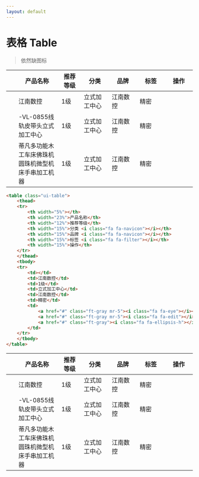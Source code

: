 ```yaml
---
layout: default
---
```


<h1>表格 Table</h1>

> 依然缺图标

<table class="ui-table">
    <thead>
    <tr>
        <th width="5%"></th>
        <th width="23%">产品名称</th>
        <th width="12%">推荐等级</th>
        <th width="15%">分类 <i class="fa fa-navicon"></i></th>
        <th width="15%">品牌 <i class="fa fa-navicon"></i></th>
        <th width="15%">标签 <i class="fa fa-filter"></i></th>
        <th width="15%">操作</th>
    </tr>
    </thead>
    <tbody>
    <tr>
        <td></td>
        <td>江南数控</td>
        <td>1级</td>
        <td>立式加工中心</td>
        <td>江南数控</td>
        <td><span class="ui-tag">精密</span></td>
        <td>
            <a href="#" class="ft-gray mr-5"><i class="fa fa-eye"></i></a>
            <a href="#" class="ft-gray mr-5"><i class="fa fa-edit"></i></a>
            <a href="#" class="ft-gray"><i class="fa fa-ellipsis-h"></i></a>
        </td>
    </tr>
    <tr>
        <td></td>
        <td>-VL-0855线轨皮带头立式加工中心</td>
        <td>1级</td>
        <td>立式加工中心</td>
        <td>江南数控</td>
        <td><span class="ui-tag">精密</span></td>
        <td>
            <a href="#" class="ft-gray mr-5"><i class="fa fa-eye"></i></a>
            <a href="#" class="ft-gray mr-5"><i class="fa fa-edit"></i></a>
            <a href="#" class="ft-gray"><i class="fa fa-ellipsis-h"></i></a>
        </td>
    </tr>
    <tr>
        <td></td>
        <td>蒂凡多功能木工车床佛珠机圆珠机微型机床手串加工机器</td>
        <td>1级</td>
        <td>立式加工中心</td>
        <td>江南数控</td>
        <td><span class="ui-tag">精密</span></td>
        <td>
            <a href="#" class="ft-gray mr-5"><i class="fa fa-eye"></i></a>
            <a href="#" class="ft-gray mr-5"><i class="fa fa-edit"></i></a>
            <a href="#" class="ft-gray"><i class="fa fa-ellipsis-h"></i></a>
        </td>
    </tr>
    </tbody>
</table>

```html
<table class="ui-table">
    <thead>
    <tr>
        <th width="5%"></th>
        <th width="23%">产品名称</th>
        <th width="12%">推荐等级</th>
        <th width="15%">分类 <i class="fa fa-navicon"></i></th>
        <th width="15%">品牌 <i class="fa fa-navicon"></i></th>
        <th width="15%">标签 <i class="fa fa-filter"></i></th>
        <th width="15%">操作</th>
    </tr>
    </thead>
    <tbody>
    <tr>
        <td></td>
        <td>江南数控</td>
        <td>1级</td>
        <td>立式加工中心</td>
        <td>江南数控</td>
        <td>精密</td>
        <td>
            <a href="#" class="ft-gray mr-5"><i class="fa fa-eye"></i></a>
            <a href="#" class="ft-gray mr-5"><i class="fa fa-edit"></i></a>
            <a href="#" class="ft-gray"><i class="fa fa-ellipsis-h"></i></a>
        </td>
    </tr>
    </tbody>
</table>
```

<table class="ui-table small">
    <thead>
    <tr>
        <th width="5%"></th>
        <th width="23%">产品名称</th>
        <th width="12%">推荐等级</th>
        <th width="15%">分类 <i class="fa fa-navicon"></i></th>
        <th width="15%">品牌 <i class="fa fa-navicon"></i></th>
        <th width="15%">标签 <i class="fa fa-filter"></i></th>
        <th width="15%">操作</th>
    </tr>
    </thead>
    <tbody>
    <tr>
        <td></td>
        <td>江南数控</td>
        <td>1级</td>
        <td>立式加工中心</td>
        <td>江南数控</td>
        <td><span class="ui-tag">精密</span></td>
        <td>
            <a href="#" class="ft-gray mr-5"><i class="fa fa-eye"></i></a>
            <a href="#" class="ft-gray mr-5"><i class="fa fa-edit"></i></a>
            <a href="#" class="ft-gray"><i class="fa fa-ellipsis-h"></i></a>
        </td>
    </tr>
    <tr>
        <td></td>
        <td>-VL-0855线轨皮带头立式加工中心</td>
        <td>1级</td>
        <td>立式加工中心</td>
        <td>江南数控</td>
        <td><span class="ui-tag">精密</span></td>
        <td>
            <a href="#" class="ft-gray mr-5"><i class="fa fa-eye"></i></a>
            <a href="#" class="ft-gray mr-5"><i class="fa fa-edit"></i></a>
            <a href="#" class="ft-gray"><i class="fa fa-ellipsis-h"></i></a>
        </td>
    </tr>
    <tr>
        <td></td>
        <td>蒂凡多功能木工车床佛珠机圆珠机微型机床手串加工机器</td>
        <td>1级</td>
        <td>立式加工中心</td>
        <td>江南数控</td>
        <td><span class="ui-tag">精密</span></td>
        <td>
            <a href="#" class="ft-gray mr-5"><i class="fa fa-eye"></i></a>
            <a href="#" class="ft-gray mr-5"><i class="fa fa-edit"></i></a>
            <a href="#" class="ft-gray"><i class="fa fa-ellipsis-h"></i></a>
        </td>
    </tr>
    </tbody>
</table>